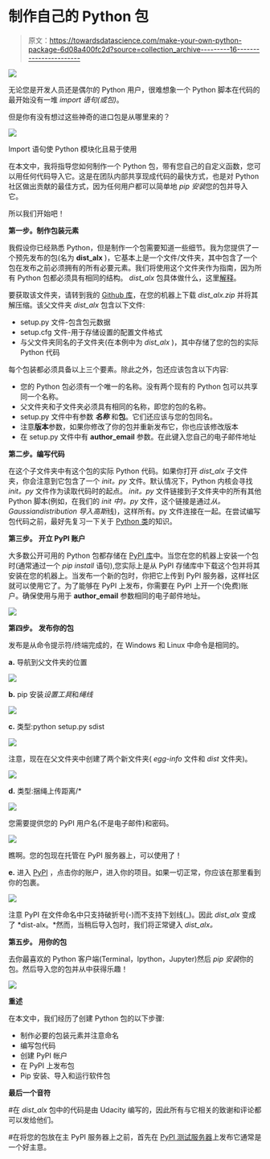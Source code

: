 # 制作自己的 Python 包

> 原文：<https://towardsdatascience.com/make-your-own-python-package-6d08a400fc2d?source=collection_archive---------16----------------------->

![](img/a3d026e9dc1fe46a7c5289cf3d68a019.png)

无论您是开发人员还是偶尔的 Python 用户，很难想象一个 Python 脚本在代码的最开始没有一堆 *import 语句(或包)*。

但是你有没有想过这些神奇的进口包是从哪里来的？

![](img/97b82853b8b9bf716bf68c2add862a39.png)

Import 语句使 Python 模块化且易于使用

在本文中，我将指导您如何制作一个 Python 包，带有您自己的自定义函数，您可以用任何代码导入它。这是在团队内部共享现成代码的最快方式，也是对 Python 社区做出贡献的最佳方式，因为任何用户都可以简单地 *pip 安装*您的包并导入它。

所以我们开始吧！

**第一步。制作包装元素**

我假设你已经熟悉 Python，但是制作一个包需要知道一些细节。我为您提供了一个预先发布的包(名为 **dist_alx** )，它基本上是一个文件/文件夹，其中包含了一个包在发布之前必须拥有的所有必要元素。我们将使用这个文件夹作为指南，因为所有 Python 包都必须具有相同的结构。 *dist_alx* 包具体做什么，这里[解释](https://github.com/maleckicoa/dist_alx/blob/master/README.md)。

要获取该文件夹，请转到我的 [Github 库](https://github.com/maleckicoa/dist_alx)，在您的机器上下载 *dist_alx.zip* 并将其解压缩。该父文件夹 *dist_alx* 包含以下文件:

*   setup.py 文件-包含包元数据
*   setup.cfg 文件-用于存储设置的配置文件格式
*   与父文件夹同名的子文件夹(在本例中为 *dist_alx* )，其中存储了您的包的实际 Python 代码

每个包装都必须具备以上三个要素。除此之外，包还应该包含以下内容:

*   您的 Python 包必须有一个唯一的名称。没有两个现有的 Python 包可以共享同一个名称。
*   父文件夹和子文件夹必须具有相同的名称，即您的包的名称。
*   setup.py 文件中有参数 ***名称*** 和**包**。它们还应该与您的包同名。
*   注意**版本**参数，如果你修改了你的包并重新发布它，你也应该修改版本
*   在 setup.py 文件中有 **author_email** 参数。在此键入您自己的电子邮件地址

**第二步。编写代码**

在这个子文件夹中有这个包的实际 Python 代码。如果你打开 *dist_alx* 子文件夹，你会注意到它包含了一个 *_init_。py* 文件。默认情况下，Python 内核会寻找 *_init_。py* 文件作为读取代码时的起点。 *_init_。py* 文件链接到子文件夹中的所有其他 Python 脚本(例如，在我们的 *_init_ 中)。py* 文件，这个链接是通过*从。Gaussiandistribution 导入高斯*线)，这样所有。py 文件连接在一起。在尝试编写包代码之前，最好先复习一下关于 [Python 类](https://www.geeksforgeeks.org/python-classes-and-objects/)的知识。

**第三步。** **开立 PyPI 账户**

大多数公开可用的 Python 包都存储在 [PyPI 库](https://pypi.org/)中。当您在您的机器上安装一个包时(通常通过一个 *pip install* 语句),您实际上是从 PyPI 存储库中下载这个包并将其安装在您的机器上。当发布一个新的包时，你把它上传到 PyPI 服务器，这样社区就可以使用它了。为了能够在 PyPI 上发布，你需要在 PyPI 上开一个(免费)账户。确保使用与用于 **author_email** 参数相同的电子邮件地址。

![](img/126d5613bbaa7a96da7956c7a691ea06.png)

**第四步。** **发布你的包**

发布是从命令提示符/终端完成的，在 Windows 和 Linux 中命令是相同的。

**a.** 导航到父文件夹的位置

![](img/7dfac1d26de49318e5e359cb719bf9c4.png)

**b.** pip 安装*设置工具*和*绳线*

![](img/bd89f83879b280b601b4b8bc8d025b2e.png)

**c.** 类型:python setup.py sdist

![](img/6d9348dbc170c397d1a170f27c34f099.png)

注意，现在在父文件夹中创建了两个新文件夹( *egg-info* 文件和 *dist* 文件夹)。

![](img/c970683da24b12d909b10acd7b179016.png)

**d.** 类型:捆绳上传距离/*

![](img/cc6625e59ed282c13815a98c5ca0240f.png)

您需要提供您的 PyPI 用户名(不是电子邮件)和密码。

![](img/1f44a2d31c440e25bfad3dca8c807bdc.png)

瞧啊。您的包现在托管在 PyPI 服务器上，可以使用了！

**e.** 进入 [PyPI](https://pypi.org/) ，点击你的账户，进入你的项目。如果一切正常，你应该在那里看到你的包裹。

![](img/23000ace30bacce45ae13bb0848f8776.png)

注意 PyPI 在文件命名中只支持破折号(-)而不支持下划线(_)。因此 *dist_alx* 变成了 *dist-alx。*然而，当稍后导入包时，我们将正常键入 *dist_alx。*

**第五步。** **用你的包**

去你最喜欢的 Python 客户端(Terminal，Ipython，Jupyter)然后 *pip 安装*你的包。然后导入您的包并从中获得乐趣！

![](img/d8d960e8a2122065c1561d0aa1d10be2.png)

**重述**

在本文中，我们经历了创建 Python 包的以下步骤:

*   制作必要的包装元素并注意命名
*   编写包代码
*   创建 PyPI 帐户
*   在 PyPI 上发布包
*   Pip 安装、导入和运行软件包

**最后一个音符**

#在 *dist_alx* 包中的代码是由 Udacity 编写的，因此所有与它相关的致谢和评论都可以发给他们。

#在将您的包放在主 PyPI 服务器上之前，首先在 [PyPI 测试服务器](https://test.pypi.org/)上发布它通常是一个好主意。